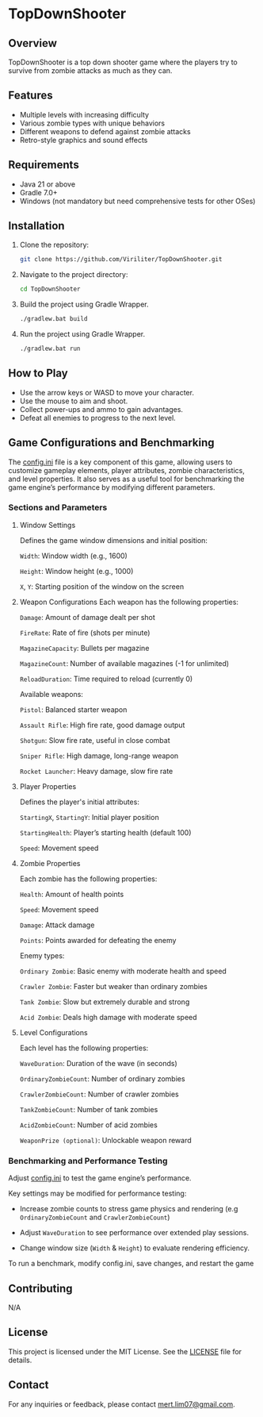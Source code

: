 # TopDownShooter

## Overview
TopDownShooter is a top down shooter game where the players try to survive from zombie attacks as much as they can.

## Features
- Multiple levels with increasing difficulty
- Various zombie types with unique behaviors
- Different weapons to defend against zombie attacks
- Retro-style graphics and sound effects

## Requirements
- Java 21 or above
- Gradle 7.0+
- Windows (not mandatory but need comprehensive tests for other OSes)

## Installation
1. Clone the repository:
    ```sh
    git clone https://github.com/Viriliter/TopDownShooter.git
    ```
2. Navigate to the project directory:
    ```sh
    cd TopDownShooter
    ```
3. Build the project using Gradle Wrapper.
    ```sh
    ./gradlew.bat build
    ```
4. Run the project using Gradle Wrapper.
    ```sh
    ./gradlew.bat run
    ```

## How to Play
- Use the arrow keys or WASD to move your character.
- Use the mouse to aim and shoot.
- Collect power-ups and ammo to gain advantages.
- Defeat all enemies to progress to the next level.

## Game Configurations and Benchmarking
The [config.ini](app/src/main/resources/config.ini) file is a key component of this game, allowing users to customize gameplay elements, player attributes, zombie characteristics, and level properties. It also serves as a useful tool for benchmarking the game engine’s performance by modifying different parameters.

### Sections and Parameters

1. Window Settings

    Defines the game window dimensions and initial position:

    `Width`: Window width (e.g., 1600)

    `Height`: Window height (e.g., 1000)

    `X`, `Y`: Starting position of the window on the screen

2. Weapon Configurations
    Each weapon has the following properties:

    `Damage`: Amount of damage dealt per shot

    `FireRate`: Rate of fire (shots per minute)

    `MagazineCapacity`: Bullets per magazine

    `MagazineCount`: Number of available magazines (-1 for unlimited)

    `ReloadDuration`: Time required to reload (currently 0)

    Available weapons:

    `Pistol`: Balanced starter weapon

    `Assault Rifle`: High fire rate, good damage output

    `Shotgun`: Slow fire rate, useful in close combat

    `Sniper Rifle`: High damage, long-range weapon

    `Rocket Launcher`: Heavy damage, slow fire rate

3. Player Properties

    Defines the player's initial attributes:

    `StartingX`, `StartingY`: Initial player position

    `StartingHealth`: Player’s starting health (default 100)

    `Speed`: Movement speed

4. Zombie Properties

    Each zombie has the following properties:

    `Health`: Amount of health points

    `Speed`: Movement speed

    `Damage`: Attack damage

    `Points`: Points awarded for defeating the enemy

    Enemy types:

    `Ordinary Zombie`: Basic enemy with moderate health and speed

    `Crawler Zombie`: Faster but weaker than ordinary zombies

    `Tank Zombie`: Slow but extremely durable and strong

    `Acid Zombie`: Deals high damage with moderate speed

5. Level Configurations

    Each level has the following properties:

    `WaveDuration`: Duration of the wave (in seconds)

    `OrdinaryZombieCount`: Number of ordinary zombies

    `CrawlerZombieCount`: Number of crawler zombies

    `TankZombieCount`: Number of tank zombies

    `AcidZombieCount`: Number of acid zombies

    `WeaponPrize (optional)`: Unlockable weapon reward

### Benchmarking and Performance Testing

Adjust [config.ini](app/src/main/resources/config.ini) to test the game engine’s performance. 

Key settings may be modified for performance testing:

* Increase zombie counts to stress game physics and rendering (e.g `OrdinaryZombieCount` and `CrawlerZombieCount`)

* Adjust `WaveDuration` to see performance over extended play sessions.

* Change window size (`Width` & `Height`) to evaluate rendering efficiency.

To run a benchmark, modify config.ini, save changes, and restart the game

## Contributing
N/A

## License
This project is licensed under the MIT License. See the [LICENSE](LICENSE) file for details.

## Contact
For any inquiries or feedback, please contact mert.lim07@gmail.com.
